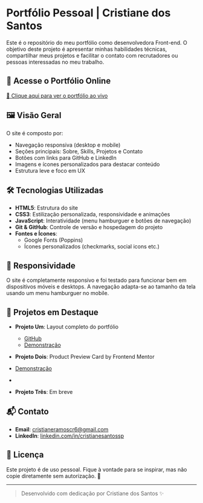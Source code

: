 # Portfólio Pessoal | Cristiane dos Santos

Este é o repositório do meu portfólio como desenvolvedora Front-end. O objetivo deste projeto é apresentar minhas habilidades técnicas, compartilhar meus projetos e facilitar o contato com recrutadores ou pessoas interessadas no meu trabalho.

## 🔗 Acesse o Portfólio Online

[📎 Clique aqui para ver o portfólio ao vivo](https://cristianersantos.github.io/Portfolio-Novo/)

## 🖼️ Visão Geral

O site é composto por:

- Navegação responsiva (desktop e mobile)
- Seções principais: Sobre, Skills, Projetos e Contato
- Botões com links para GitHub e LinkedIn
- Imagens e ícones personalizados para destacar conteúdo
- Estrutura leve e foco em UX

## 🛠️ Tecnologias Utilizadas

- **HTML5**: Estrutura do site
- **CSS3**: Estilização personalizada, responsividade e animações
- **JavaScript**: Interatividade (menu hamburguer e botões de navegação)
- **Git & GitHub**: Controle de versão e hospedagem do projeto
- **Fontes e Ícones**:
  - Google Fonts (Poppins)
  - Ícones personalizados (checkmarks, social icons etc.)

## 📱 Responsividade

O site é completamente responsivo e foi testado para funcionar bem em dispositivos móveis e desktops. A navegação adapta-se ao tamanho da tela usando um menu hamburguer no mobile.


## 🚀 Projetos em Destaque

- **Projeto Um**: Layout completo do portfólio
  - [GitHub](https://github.com/cristianersantos)
  - [Demonstração](https://cristianersantos.github.io/Portfolio-Novo/)

- **Projeto Dois**: Product Preview Card by Frontend Mentor
-  [Demonstração](https://cristianersantos.github.io/preview-card-component/)
-  
- **Projeto Três**: Em breve 

## 📬 Contato

- **Email**: [cristianeramoscr6@gmail.com](mailto:cristianeramoscr6@gmail.com)
- **LinkedIn**: [linkedin.com/in/cristianesantossp](https://www.linkedin.com/in/cristianesantossp/)

## 📄 Licença

Este projeto é de uso pessoal. Fique à vontade para se inspirar, mas não copie diretamente sem autorização. 💛

---

> Desenvolvido com dedicação por Cristiane dos Santos ✨

